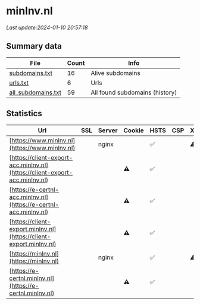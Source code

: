 # minlnv.nl
*Last update:2024-01-10 20:57:18*
## Summary data
| File       | Count | Info |
|------------|-------|------|
|[subdomains.txt](/data/minlnv/subdomains.txt)|16|Alive subdomains|
|[urls.txt](/data/minlnv/urls.txt)|6|Urls|
|[all_subdomains.txt](/data/minlnv/all_subdomains.txt)|59|All found subdomains (history)|
## Statistics
| Url | SSL | Server | Cookie | HSTS | CSP | XFO | XXP | RP | Tech |
|------------|-------|------|------|------|------|------|------|------|------|
|[https://www.minlnv.nl](https://www.minlnv.nl)| |nginx| |:white_check_mark: | |:warning: |:white_check_mark: | |:white_check_mark: | |:white_check_mark: | || |
|[https://client-export-acc.minlnv.nl](https://client-export-acc.minlnv.nl)| | |:warning: |:white_check_mark: | | | |:white_check_mark: | |:white_check_mark: | || |
|[https://e-certnl-acc.minlnv.nl](https://e-certnl-acc.minlnv.nl)| | |:warning: |:white_check_mark: | | | |:white_check_mark: | |:white_check_mark: | || |
|[https://client-export.minlnv.nl](https://client-export.minlnv.nl)| | |:warning: |:white_check_mark: | | |:white_check_mark: | | |:white_check_mark: | |HSTS| |
|[https://minlnv.nl](https://minlnv.nl)| |nginx| |:white_check_mark: | |:warning: |:white_check_mark: | |:white_check_mark: | |:white_check_mark: | || |
|[https://e-certnl.minlnv.nl](https://e-certnl.minlnv.nl)| | |:warning: |:white_check_mark: | | | |:white_check_mark: | |:white_check_mark: | || |